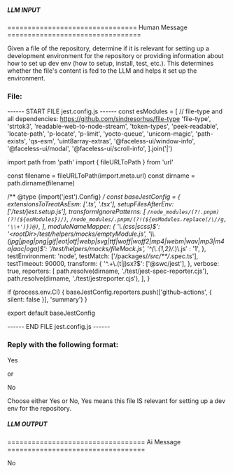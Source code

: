 ##### LLM INPUT #####
================================ Human Message =================================

Given a file of the repository, determine if it is relevant for setting up a development environment for the repository or providing information about how to set up dev env (how to setup, install, test, etc.). This determines whether the file's content is fed to the LLM and helps it set up the environment.

### File:
------ START FILE jest.config.js ------
const esModules = [
  // file-type and all dependencies: https://github.com/sindresorhus/file-type
  'file-type',
  'strtok3',
  'readable-web-to-node-stream',
  'token-types',
  'peek-readable',
  'locate-path',
  'p-locate',
  'p-limit',
  'yocto-queue',
  'unicorn-magic',
  'path-exists',
  'qs-esm',
  'uint8array-extras',
  '@faceless-ui/window-info',
  '@faceless-ui/modal',
  '@faceless-ui/scroll-info',
].join('|')

import path from 'path'
import { fileURLToPath } from 'url'

const filename = fileURLToPath(import.meta.url)
const dirname = path.dirname(filename)

/** @type {import('jest').Config}  */
const baseJestConfig = {
  extensionsToTreatAsEsm: ['.ts', '.tsx'],
  setupFilesAfterEnv: ['<rootDir>/test/jest.setup.js'],
  transformIgnorePatterns: [
    `/node_modules/(?!.pnpm)(?!(${esModules})/)`,
    `/node_modules/.pnpm/(?!(${esModules.replace(/\//g, '\\+')})@)`,
  ],
  moduleNameMapper: {
    '\\.(css|scss)$': '<rootDir>/test/helpers/mocks/emptyModule.js',
    '\\.(jpg|jpeg|png|gif|eot|otf|webp|svg|ttf|woff|woff2|mp4|webm|wav|mp3|m4a|aac|oga)$':
      '<rootDir>/test/helpers/mocks/fileMock.js',
    '^(\\.{1,2}/.*)\\.js$': '$1',
  },
  testEnvironment: 'node',
  testMatch: ['<rootDir>/packages/*/src/**/*.spec.ts'],
  testTimeout: 90000,
  transform: {
    '^.+\\.(t|j)sx?$': ['@swc/jest'],
  },
  verbose: true,
  reporters: [
    path.resolve(dirname, './test/jest-spec-reporter.cjs'),
    path.resolve(dirname, './test/jestreporter.cjs'),
  ],
}

if (process.env.CI) {
  baseJestConfig.reporters.push(['github-actions', { silent: false }], 'summary')
}

export default baseJestConfig

------ END FILE jest.config.js ------

### Reply with the following format:

<rel>Yes</rel>

or

<rel>No</rel>

Choose either Yes or No, Yes means this file IS relevant for setting up a dev env for the repository.

##### LLM OUTPUT #####
================================== Ai Message ==================================

<rel>No</rel>